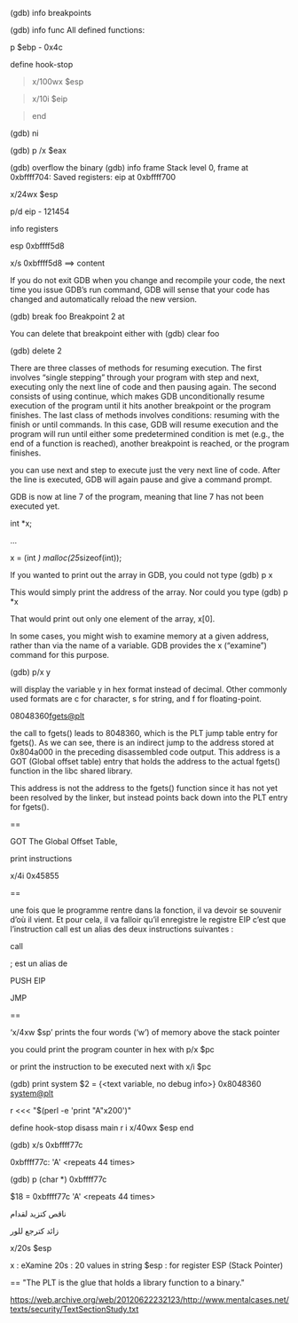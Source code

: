 (gdb) info breakpoints

(gdb) info func
All defined functions:

p $ebp - 0x4c

define hook-stop

>x/100wx $esp

>x/10i $eip

>end

(gdb) ni

(gdb) p /x $eax




(gdb) overflow the binary
(gdb) info frame
Stack level 0, frame at 0xbffff704:
 Saved registers:
  eip at 0xbffff700

x/24wx $esp

p/d eip - 121454



info registers

esp            0xbffff5d8

x/s 0xbffff5d8 ==> content 


If you do not exit GDB when you change and recompile your code, the next time you issue GDB’s run command, GDB will sense that your code has changed and automatically reload the new version.


(gdb) break foo
Breakpoint 2 at

You can delete that breakpoint either with
(gdb) clear foo

(gdb) delete 2



There are three classes of methods for resuming execution. The first involves “single stepping” through your program with step and next, executing only the next line of code and then pausing again. The second consists of using continue, which makes GDB unconditionally resume execution of the program until it hits another breakpoint or the program finishes. The last class of methods involves conditions: resuming with the finish or until commands. In this case, GDB will resume execution and the program will run until either some predetermined condition is met (e.g., the end of a function is reached), another breakpoint is reached, or the program finishes.

 you can use next and step to execute just the very next line of code. After the line is executed, GDB will again pause and give a command prompt.

GDB is now at line 7 of the program, meaning that line 7 has not been executed yet.


int *x;

...

x = (int *) malloc(25*sizeof(int));

If you wanted to print out the array in GDB, you could not type
(gdb) p x

This would simply print the address of the array. Nor could you type
(gdb) p *x

That would print out only one element of the array, x[0]. 



In some cases, you might wish to examine memory at a given address, rather than via the name of a variable. GDB provides the x (“examine”) command for this purpose. 

(gdb) p/x y

will display the variable y in hex format instead of decimal. Other commonly used formats are c for character, s for string, and f for floating-point.


08048360<fgets@plt>

the call to fgets() leads to 8048360, which is the PLT jump table entry for fgets(). As we can see, there is an indirect jump to the address stored at 0x804a000 in the preceding disassembled code output. This address is a GOT (Global offset table) entry that holds the address to the actual fgets() function in the libc
shared library.

This address is not the address to the fgets() function since it has not yet been resolved by the linker, but instead points back down into the PLT entry for fgets().

==


GOT The Global Offset Table,

print instructions

x/4i 0x45855


==

 une fois que le programme rentre dans la fonction, il va devoir se souvenir d’où il vient. Et pour cela, il va falloir qu’il enregistre le registre EIP
 c’est que l’instruction call est un alias des deux instructions suivantes :

call <adresse>
 
; est un alias de
 
PUSH EIP
 
JMP <adresse>

 ==
 

‘x/4xw $sp’ 
 prints the four words (‘w’) of memory above the stack pointer 

you could print the program counter in hex with
p/x $pc
 
or print the instruction to be executed next with
x/i $pc


(gdb) print system
$2 = {<text variable, no debug info>} 0x8048360 <system@plt>


r <<< "$(perl -e 'print "A"x200')"

define hook-stop
disass main
r i
x/40wx $esp
end

(gdb) x/s  0xbffff77c
      
0xbffff77c:      'A' <repeats 44 times>
 
(gdb) p (char *) 0xbffff77c
 
$18 = 0xbffff77c 'A' <repeats 44 times>

ناقص كتزيد لقدام
 
زائد كترجع للور
 
 x/20s $esp

x : eXamine
20s : 20 values in string
$esp : for register ESP (Stack Pointer)
 
 
 
 ==
 "The PLT is the glue that holds a library function to a binary."
 
 https://web.archive.org/web/20120622232123/http://www.mentalcases.net/texts/security/TextSectionStudy.txt
